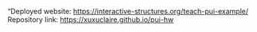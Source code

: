 “Deployed website: https://interactive-structures.org/teach-pui-example/
Repository link: https://xuxuclaire.github.io/pui-hw
